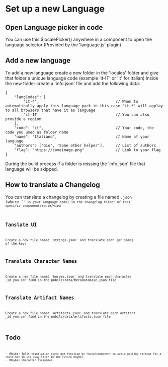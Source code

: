 # Set up a new Language

## Open Language picker in code
You can use this.$localePicker() anywhere in a component to open the language selector (Provided by the 'language.js' plugin)

## Add a new language
To add a new language create a new folder in the 'locales' folder and give that folder a unique language code (example 'it-IT' or 'it' for Italian)
Inside the new folder create a 'info.json' file and add the following data:
```
{
    "langCodes": [
        "it-*",                                  // When to automatically apply this language pack in this case 'it-*' will applay to all browsers that have it as language
        'it-IT'                                  // You can also provide a region
    ],
    "code": "it",                                // Your code, the code you used as folder name
    "name": "Italiano",                          // Name of your language
    "authors": ['Gio', 'Some other helper'],     // List of authors
    "flag": "https://someimage.png"              // Link to your flag
}
```
During the build process if a folder is missing the 'info.json' file that language will be skipped.

## How to translate a Changelog
You can translate a changelog by creating a file named <code>.json (where '<code>' is your language code) in the changelog folder of that specific component/route/view 

## Tanslate UI
Create a new file named 'strings.json' and translate each (or some) of the keys

## Translate Character Names
Create a new file named 'heroes.json' and translate each character _id you can find in the pubilc/data/HeroDatabase.json file

## Translate Artifact Names
Create a new file named 'artifacts.json' and translate each artifact _id you can find in the pubilc/data/artifacts.json file

# Todo
    - (Maybe) Split translation async get function by route/component to avoid getting strings for a route not in use (way later in the future maybe)
    - (Maybe) Character Nicknames